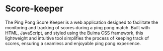 # Score-keeper
The Ping Pong Score Keeper is a web application designed to facilitate the monitoring and tracking of scores during a ping pong match. Built with HTML, JavaScript, and styled using the Bulma CSS framework, this lightweight and intuitive tool simplifies the process of keeping track of scores, ensuring a seamless and enjoyable ping pong experience.
